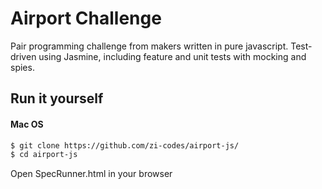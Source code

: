 # Airport Challenge

Pair programming challenge from makers written in pure javascript. Test-driven using Jasmine, including feature and unit tests with mocking and spies. 

## Run it yourself

#### Mac OS
```sh
$ git clone https://github.com/zi-codes/airport-js/
$ cd airport-js
```
Open SpecRunner.html in your browser
